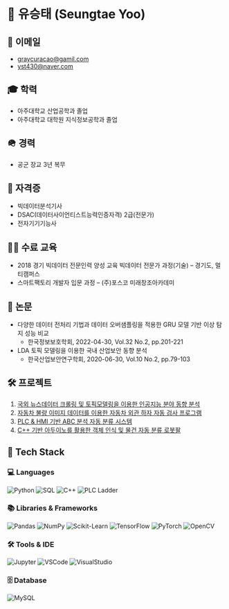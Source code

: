 # 👋 유승태 (Seungtae Yoo)

## 📧 이메일
- graycuracao@gamil.com  
- yst430@naver.com  

## 🎓 학력
- 아주대학교 산업공학과 졸업  
- 아주대학교 대학원 지식정보공학과 졸업  

## 🪖 경력
- 공군 장교 3년 복무  

## 📜 자격증
- 빅데이터분석기사  
- DSAC(데이터사이언티스트능력인증자격) 2급(전문가)  
- 전자기기기능사  

## 🧑‍🏫 수료 교육
- 2018 경기 빅데이터 전문인력 양성 교육 빅데이터 전문가 과정(기술) – 경기도, 멀티캠퍼스  
- 스마트팩토리 개발자 입문 과정 – (주)포스코 미래창조아카데미  

## 📝 논문
- 다양한 데이터 전처리 기법과 데이터 오버샘플링을 적용한 GRU 모델 기반 이상 탐지 성능 비교  
  - 한국정보보호학회, 2022-04-30, Vol.32 No.2, pp.201-221  
- LDA 토픽 모델링을 이용한 국내 산업보안 동향 분석  
  - 한국산업보안연구학회, 2020-06-30, Vol.10 No.2, pp.79-103  

## 🛠 프로젝트
1. [국외 뉴스데이터 크롤링 및 토픽모델링을 이용한 인공지능 분야 동향 분석](https://github.com/Yoo-Seung-Tae/smartfactory_project_1)  
2. [자동차 불량 이미지 데이터를 이용한 자동차 외관 하자 자동 검사 프로그램](https://github.com/smartfactory-project-2/smartfactory_project_2)  
3. [PLC & HMI 기반 ABC 분석 자동 분류 시스템](https://github.com/ProjectPLC/PLC_ABC_Logistics)  
4. [C++ 기반 아두이노를 활용한 객체 인식 및 물건 자동 분류 로봇팔](https://github.com/SF7-project-4/C_Plus2_Project)

## 🧰 Tech Stack

### 💻 Languages
![Python](https://img.shields.io/badge/Python-3776AB?style=for-the-badge&logo=python&logoColor=white)
![SQL](https://img.shields.io/badge/SQL-336791?style=for-the-badge&logo=postgresql&logoColor=white)
![C++](https://img.shields.io/badge/C++-00599C?style=for-the-badge&logo=c%2B%2B&logoColor=white)
![PLC Ladder](https://img.shields.io/badge/PLC_Ladder-FFDD00?style=for-the-badge&logo=siemens&logoColor=black)

### 📚 Libraries & Frameworks
![Pandas](https://img.shields.io/badge/Pandas-150458?style=for-the-badge&logo=pandas&logoColor=white)
![NumPy](https://img.shields.io/badge/Numpy-013243?style=for-the-badge&logo=numpy&logoColor=white)
![Scikit-Learn](https://img.shields.io/badge/scikit--learn-F7931E?style=for-the-badge&logo=scikit-learn&logoColor=white)
![TensorFlow](https://img.shields.io/badge/TensorFlow-FF6F00?style=for-the-badge&logo=tensorflow&logoColor=white)
![PyTorch](https://img.shields.io/badge/PyTorch-EE4C2C?style=for-the-badge&logo=pytorch&logoColor=white)
![OpenCV](https://img.shields.io/badge/OpenCV-5C3EE8?style=for-the-badge&logo=opencv&logoColor=white)

### 🛠 Tools & IDE
![Jupyter](https://img.shields.io/badge/Jupyter-F37626?style=for-the-badge&logo=jupyter&logoColor=white)
![VSCode](https://img.shields.io/badge/VSCode-007ACC?style=for-the-badge&logo=visual-studio-code&logoColor=white)
![VisualStudio](https://img.shields.io/badge/Visual_Studio-5C2D91?style=for-the-badge&logo=visual-studio&logoColor=white)

### 🗄 Database
![MySQL](https://img.shields.io/badge/MySQL-4479A1?style=for-the-badge&logo=mysql&logoColor=white)
